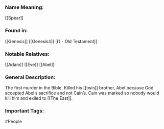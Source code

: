 ### Name Meaning:
[[Spear]]

### Found in:
[[Genesis]] [[Genesis4]]
[[1 - Old Testament]]

### Notable Relatives:
[[Adam]]
[[Eve]]
[[Abel]]

### General Description:
The first murder in the Bible. Killed his [[twin]] brother, Abel because God accepted Abel’s sacrifice and not Cain’s. Cain was marked so nobody would kill him and exiled to [[The East]].

### Important Tags:
#People 